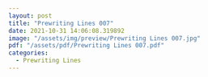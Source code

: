 ```yaml
---
layout: post
title: "Prewriting Lines 007"
date: 2021-10-31 14:06:08.319892
image: "/assets/img/preview/Prewriting Lines 007.jpg"
pdf: "/assets/pdf/Prewriting Lines 007.pdf"
categories:
  - Prewriting Lines 
---
```

